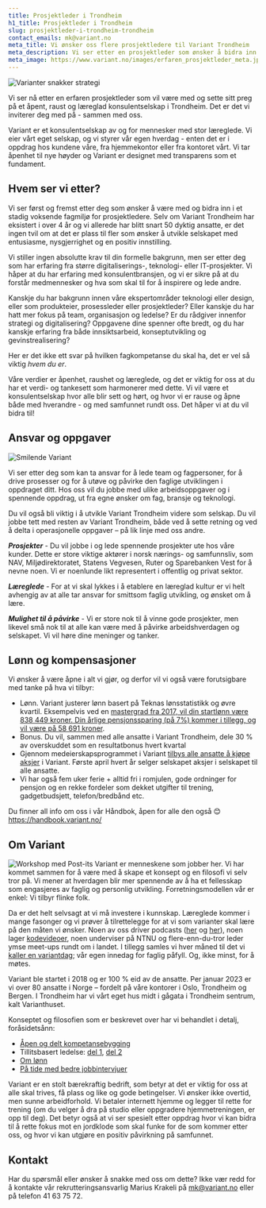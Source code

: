 ```yaml
---
title: Prosjektleder i Trondheim
h1_title: Prosjektleder i Trondheim
slug: prosjektleder-i-trondheim-trondheim
contact_emails: mk@variant.no
meta_title: Vi ønsker oss flere prosjektledere til Variant Trondheim
meta_description: Vi ser etter en prosjektleder som ønsker å bidra inn i Trondheims mest spennende fagmiljø for prosjektledere
meta_image: https://www.variant.no/images/erfaren_prosjektleder_meta.jpg
---
```


![Varianter snakker strategi](/images/strategisk-ellen-hilde.png)

Vi ser nå etter en erfaren prosjektleder som vil være med og sette sitt preg på et åpent, raust og læreglad konsulentselskap i Trondheim. Det er det vi inviterer deg med på - sammen med oss.

Variant er et konsulentselskap av og for mennesker med stor læreglede. Vi eier vårt eget selskap, og vi styrer vår egen hverdag - enten det er i oppdrag hos kundene våre, fra hjemmekontor eller fra kontoret vårt. Vi tar åpenhet til nye høyder og Variant er designet med transparens som et fundament.

## Hvem ser vi etter?

Vi ser først og fremst etter deg som ønsker å være med og bidra inn i et stadig voksende fagmiljø for prosjektledere. Selv om Variant Trondheim har eksistert i over 4 år og vi allerede har blitt snart 50 dyktig ansatte, er det ingen tvil om at det er plass til fler som ønsker å utvikle selskapet med entusiasme, nysgjerrighet og en positiv innstilling.

Vi stiller ingen absolutte krav til din formelle bakgrunn, men ser etter deg som har erfaring fra større digitaliserings-, teknologi- eller IT-prosjekter. Vi håper at du har erfaring med konsulentbransjen, og vi er sikre på at du forstår medmennesker og hva som skal til for å inspirere og lede andre.

Kanskje du har bakgrunn innen våre ekspertområder teknologi eller design, eller som produkteier, prosessleder eller prosjektleder? Eller kanskje du har hatt mer fokus på team, organisasjon og ledelse? Er du rådgiver innenfor strategi og digitalisering? Oppgavene dine spenner ofte bredt, og du har kanskje erfaring fra både innsiktsarbeid, konseptutvikling og gevinstrealisering?

Her er det ikke ett svar på hvilken fagkompetanse du skal ha, det er vel så viktig _hvem du er_.

Våre verdier er åpenhet, raushet og læreglede, og det er viktig for oss at du har et verdi- og tankesett som harmonerer med dette. Vi vil være et konsulentselskap hvor alle blir sett og hørt, og hvor vi er rause og åpne både med hverandre - og med samfunnet rundt oss. Det håper vi at du vil bidra til!

## Ansvar og oppgaver

<div class="left blob1"><img alt="Smilende Variant" src="/images/strategisk-ellen.png"/></div>

Vi ser etter deg som kan ta ansvar for å lede team og fagpersoner, for å drive prosesser og for å utøve og påvirke den faglige utviklingen i oppdraget ditt. Hos oss vil du jobbe med ulike arbeidsoppgaver og i spennende oppdrag, ut fra egne ønsker om fag, bransje og teknologi.

Du vil også bli viktig i å utvikle Variant Trondheim videre som selskap. Du vil jobbe tett med resten av Variant Trondheim, både ved å sette retning og ved å delta i operasjonelle oppgaver – på lik linje med oss andre.

**_Prosjekter_** - Du vil jobbe i og lede spennende prosjekter ute hos våre kunder. Dette er store viktige aktører i norsk nærings- og samfunnsliv, som NAV, Miljødirektoratet, Statens Vegvesen, Ruter og Sparebanken Vest for å nevne noen. Vi er noenlunde likt representert i offentlig og privat sektor.

**_Læreglede_** - For at vi skal lykkes i å etablere en læreglad kultur er vi helt avhengig av at alle tar ansvar for smittsom faglig utvikling, og ønsket om å lære.

**_Mulighet til å påvirke_** - Vi er store nok til å vinne gode prosjekter, men likevel små nok til at alle kan være med å påvirke arbeidshverdagen og selskapet. Vi vil høre dine meninger og tanker.

## Lønn og kompensasjoner

Vi ønsker å være åpne i alt vi gjør, og derfor vil vi også være forutsigbare med tanke på hva vi tilbyr:

- Lønn. Variant justerer lønn basert på Teknas lønsstatistikk og øvre kvartil. Eksempelvis ved en [mastergrad fra 2017, vil din startlønn være 838 449 kroner. Din årlige pensjonssparing (på 7%) kommer i tillegg, og vil være på 58 691 kroner](/kalkulator?year=2017&degree=master).
- Bonus. Du vil, sammen med alle ansatte i Variant Trondheim, dele 30 % av overskuddet som en resultatbonus hvert kvartal
- Gjennom medeierskapsprogrammet i Variant [tilbys alle ansatte å kjøpe aksjer](https://blog.variant.no/invitasjon-til-%C3%A5-kj%C3%B8pe-aksjer-i-variant-as-27a29a307cb2) i Variant. Første april hvert år selger selskapet aksjer i selskapet til alle ansatte.
- Vi har også fem uker ferie + alltid fri i romjulen, gode ordninger for pensjon og en rekke fordeler som dekket utgifter til trening, gadgetbudsjett, telefon/bredbånd etc.

Du finner all info om oss i vår Håndbok, åpen for alle den også 😊 https://handbook.variant.no/

## Om Variant

![Workshop med Post-its](/images/strategisk-tonje-hilde-vikas.png)
Variant er menneskene som jobber her. Vi har kommet sammen for å være med å skape et konsept og en filosofi vi selv tror på. Vi mener at hverdagen blir mer spennende av å ha et fellesskap som engasjeres av faglig og personlig utvikling. Forretningsmodellen vår er enkel: Vi tilbyr flinke folk.

Da er det helt selvsagt at vi må investere i kunnskap. Læreglede kommer i mange fasonger og vi prøver å tilrettelegge for at vi som varianter skal lære på den måten vi ønsker. Noen av oss driver podcasts ([her](http://bartjs.io/tag/podcast-episode/) og [her](https://kortslutning.fun/)), noen lager [kodevideoer](https://youtube.com/kodesnutt), noen underviser på NTNU og flere-enn-du-tror leder ymse meet-ups rundt om i landet. I tillegg samles vi hver måned til det vi [kaller en variantdag](https://blog.variant.no/tagged/variantdag); vår egen innedag for faglig påfyll. Og, ikke minst, for å møtes.

Variant ble startet i 2018 og er 100 % eid av de ansatte. Per januar 2023 er vi over 80 ansatte i Norge – fordelt på våre kontorer i Oslo, Trondheim og Bergen. I Trondheim har vi vårt eget hus midt i gågata i Trondheim sentrum, kalt Varianthuset.

Konseptet og filosofien som er beskrevet over har vi behandlet i detalj, foråsidetsånn:

- [Åpen og delt kompetansebygging](https://blog.variant.no/aapen-og-delt-kompetansebygging-c229771eee93)
- Tillitsbasert ledelse: [del 1](https://blog.variant.no/tillitsbasert-ledelse-del-1-hva-og-hvorfor-86f6aa485cf9), [del 2](https://blog.variant.no/tillitsbasert-ledelse-del-2-sette-retning-449452fcc6a6)
- [Om lønn](https://blog.variant.no/bonusutbetaling-og-l%C3%B8nnsjusteringer-c6d340f0a6d)
- [På tide med bedre jobbintervjuer](https://blog.variant.no/paa-tide-med-bedre-jobbintervjuer-e59f6789a134)

Variant er en stolt bærekraftig bedrift, som betyr at det er viktig for oss at alle skal trives, få plass og like og gode betingelser. Vi ønsker ikke overtid, men sunne arbeidforhold. Vi betaler internett hjemme og legger til rette for trening (om du velger å dra på studio eller oppgradere hjemmetreningen, er opp til deg). Det betyr også at vi ser spesielt etter oppdrag hvor vi kan bidra til å rette fokus mot en jordklode som skal funke for de som kommer etter oss, og hvor vi kan utgjøre en positiv påvirkning på samfunnet.

## Kontakt

Har du spørsmål eller ønsker å snakke med oss om dette? Ikke vær redd for å kontakte vår rekrutteringsansvarlig Marius Krakeli på mk@variant.no eller på telefon 41 63 75 72.
